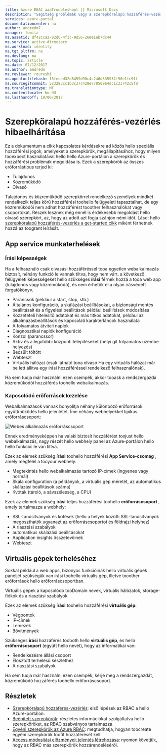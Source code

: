 ```yaml
---
title: Azure RBAC aaaTroubleshoot |} Microsoft Docs
description: "Segítség problémák vagy a szerepköralapú hozzáférés-vezérlés erőforrások kapcsolatos kérdésekre."
services: azure-portal
documentationcenter: na
author: andredm7
manager: femila
ms.assetid: df42cca2-02d6-4f3c-9d56-260e1eb7dc44
ms.service: active-directory
ms.workload: identity
ms.tgt_pltfrm: na
ms.devlang: na
ms.topic: article
ms.date: 07/12/2017
ms.author: andredm
ms.reviewer: rqureshi
ms.openlocfilehash: 15feced32d8459d90c4c246d335932f90e1fc91f
ms.sourcegitcommit: 523283cc1b3c37c428e77850964dc1c33742c5f0
ms.translationtype: MT
ms.contentlocale: hu-HU
ms.lasthandoff: 10/06/2017
---
```

# <a name="role-based-access-control-troubleshooting"></a>Szerepköralapú hozzáférés-vezérlés hibaelhárítása

Ez a dokumentum a cikk kapcsolatos kérdésekre ad közös hello speciális hozzáférési jogok, amelyeket a szerepkörök, megállapításához, hogy milyen tooexpect használatával hello hello Azure-portálon a szerepkörök és hozzáférési problémák megoldása is. Ezek a szerepkörök az összes erőforrástípus terjed ki:

* Tulajdonos  
* Közreműködő  
* Olvasó  

Tulajdonos és közreműködő szerepkörrel rendelkező személyek mindkét rendelkezik teljes körű hozzáférési toohello felügyeleti tapasztalhat, de egy közreműködői nem adhat hozzáférést tooother felhasználókat vagy csoportokat. Részek lesznek még ennél is érdekesebb megoldást hello olvasó szerepkört, az, hogy az adott azt fogja szánjon némi időt. Lásd: hello [szerepköralapú hozzáférés-vezérlés a get-started cikk](role-based-access-control-configure.md) miként férhetnek hozzá az toogrant leírását.

## <a name="app-service-workloads"></a>App service munkaterhelések
### <a name="write-access-capabilities"></a>Írási képességek
Ha a felhasználó csak olvasási hozzáféréssel tooa egyetlen webalkalmazás biztosít, néhány funkció le vannak tiltva, hogy nem várt. a következő felügyeleti képességeket hello szükséges **írási** férnek hozzá a tooa web app (tulajdonos vagy közreműködő), és nem érhetők el a olyan írásvédett forgatókönyv.

* Parancsok (például a start, stop, stb.)
* Általános konfiguráció, a skálázási beállításokat, a biztonsági mentés beállításait és a figyelési beállítások például beállítások módosítása
* Közzétételi hitelesítő adatokat és más titkos adatokat, például az alkalmazásbeállítások és kapcsolati karakterláncok használata
* A folyamatos átviteli naplók
* Diagnosztikai naplók konfiguráció
* Konzol (parancssor)
* Aktív és a legutóbbi központi telepítéseket (helyi git folyamatos üzembe helyezés)
* Becsült töltött
* Webteszt
* Virtuális hálózat (csak látható tooa olvasó Ha egy virtuális hálózat már be lett állítva egy írási hozzáféréssel rendelkező felhasználónak).

Ha sem tudja már használni ezen csempék, akkor tooask a rendszergazda közreműködői hozzáférés toohello webalkalmazás.

### <a name="dealing-with-related-resources"></a>Kapcsolódó erőforrások kezelése
Webalkalmazások vannak bonyolítja néhány különböző erőforrások együttműködés hello jelenlétét. Íme néhány webhelyekkel tipikus erőforráscsoport:

![Webes alkalmazás erőforráscsoport](./media/role-based-access-control-troubleshooting/website-resource-model.png)

Ennek eredményeképpen ha valaki biztosít hozzáférést toojust hello webalkalmazás, nagy részét hello webhely panel az Azure-portálon hello hello funkciói le van tiltva.

Ezek az elemek szükség **írási** toohello hozzáférési **App Service-csomag** , amely megfelel a tooyour webhely:  

* Megtekintés hello webalkalmazás tartozó IP-címek (ingyenes vagy normál)  
* Skála configuration (a példányok, a virtuális gép méretét, az automatikus skálázási beállítások száma)  
* Kvóták (tároló, a sávszélesség, a CPU)  

Ezek az elemek szükség **írási** teljes hozzáférési toohello **erőforráscsoport** , amely tartalmazza a webhely:  

* SSL-tanúsítványok és kötések (hello a helyek közötti SSL-tanúsítványok megoszthatók ugyanazt az erőforráscsoportot és földrajzi helyhez)  
* A riasztási szabályok  
* automatikus skálázási beállításokat  
* Application insights összetevőinek  
* Webteszt  

## <a name="virtual-machine-workloads"></a>Virtuális gépek terheléséhez
Sokkal például a web apps, bizonyos funkcióinak hello virtuális gépek paneljét szükségük van írási toohello virtuális gép, illetve tooother erőforrások hello erőforráscsoportban.

Virtuális gépek a kapcsolódó tooDomain nevek, virtuális hálózatok, storage-fiókok és a riasztási szabályok.

Ezek az elemek szükség **írási** toohello hozzáférési **virtuális gép**:

* Végpontok  
* IP-címek  
* Lemezek  
* Bővítmények  

Szükséges **írási** hozzáférés tooboth hello **virtuális gép**, és hello **erőforráscsoport** (együtt hello nevét), hogy az informatikai van:  

* Rendelkezésre állási csoport  
* Elosztott terhelésű készlethez  
* A riasztási szabályok  

Ha sem tudja már használni ezen csempék, kérje meg a rendszergazdát, közreműködő hozzáférés toohello erőforráscsoport.

## <a name="see-more"></a>Részletek
* [Szerepköralapú hozzáférés-vezérlés](role-based-access-control-configure.md): első lépések az RBAC a hello Azure-portálon.
* [Beépített szerepkörök](role-based-access-built-in-roles.md): részletes információkat szolgáltatva hello szerepköröket, az RBAC szabványos tartalmazza.
* [Egyéni szerepkörök az Azure RBAC](role-based-access-control-custom-roles.md): megtudhatja, hogyan toocreate egyéni szerepkörök toofit hozzáférését kell.
* [Access módosítási előzményeit jelentés létrehozása](role-based-access-control-access-change-history-report.md): nyomon követjük, hogy az RBAC más szerepkörök hozzárendeléséről.

